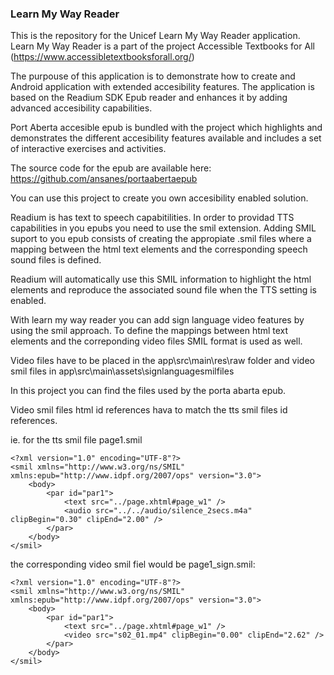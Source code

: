 ### Learn My Way Reader

This is the repository for the Unicef Learn My Way Reader application. Learn My Way Reader is a part of the project Accessible Textbooks for All (https://www.accessibletextbooksforall.org/)

The purpouse of this application is to demonstrate how to create and Android application with extended accesibility features.
The application is based on the Readium SDK Epub reader and enhances it by adding advanced accesibility capabilities.

Port Aberta accesible epub is bundled with the project which highlights and demonstrates the different accesibility features available and includes a set of interactive exercises and activities.

The source code for the epub are available here: https://github.com/ansanes/portaabertaepub 

You can use this project to create you own accesibility enabled solution.

Readium is has text to speech capabitilities. In order to providad TTS capabilities in you epubs you need to use the smil extension.
Adding SMIL suport to you epub consists of creating the appropiate .smil files where a mapping between the html text elements and the corresponding speech sound files is defined.

Readium will automatically use this SMIL information to highlight the html elements and reproduce the associated sound file when the TTS setting is enabled.

With learn my way reader you can add sign language video features by using the smil approach. To define the mappings between html text elements and the correponding video files SMIL format is used as well.

Video files have to be placed in the app\src\main\res\raw folder and video smil files in app\src\main\assets\signlanguagesmilfiles

In this project you can find the files used by the porta abarta epub.

Video smil files html id references hava to match the tts smil files id references.

ie. for the tts smil file page1.smil

```
<?xml version="1.0" encoding="UTF-8"?>
<smil xmlns="http://www.w3.org/ns/SMIL" xmlns:epub="http://www.idpf.org/2007/ops" version="3.0">
    <body>        
        <par id="par1">
            <text src="../page.xhtml#page_w1" />
            <audio src="../../audio/silence_2secs.m4a" clipBegin="0.30" clipEnd="2.00" />
        </par>        
    </body>
</smil>
```

the corresponding video smil fiel would be page1_sign.smil:
```
<?xml version="1.0" encoding="UTF-8"?>
<smil xmlns="http://www.w3.org/ns/SMIL" xmlns:epub="http://www.idpf.org/2007/ops" version="3.0">
    <body>
        <par id="par1">
            <text src="../page.xhtml#page_w1" />
            <video src="s02_01.mp4" clipBegin="0.00" clipEnd="2.62" />
        </par>
    </body>
</smil>
```



